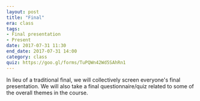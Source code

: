 ```yaml
---
layout: post
title: "Final"
era: class
tags: 
- Final presentation
- Present
date: 2017-07-31 11:30
end_date: 2017-07-31 14:00
category: class
quiz: https://goo.gl/forms/TuPQWn42Wd5SAhRn1
---
```


In lieu of a traditional final, we will collectively screen everyone's final presentation. 
We will also take a final questionnaire/quiz related to some of the overall themes in the course. 

<excerpt/>